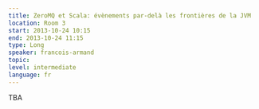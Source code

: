```yaml
---
title: ZeroMQ et Scala: évènements par-delà les frontières de la JVM
location: Room 3
start: 2013-10-24 10:15
end: 2013-10-24 11:15
type: Long
speaker: francois-armand
topic: 
level: intermediate
language: fr
---
```


TBA
